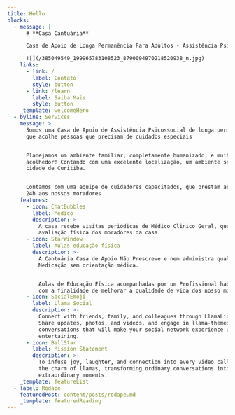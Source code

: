 ```yaml
---
title: Hello
blocks:
  - message: |
      # **Casa Cantuária**

      Casa de Apoio de Longa Permanência Para Adultos - Assistência Psicossocial

      ![](/385049549_199965783108523_8790094970218520938_n.jpg)
    links:
      - link: /
        label: Contato
        style: button
      - link: /learn
        label: Saiba Mais
        style: button
    _template: welcomeHero
  - byline: Services
    message: >
      Somos uma Casa de Apoio de Assistência Psicossocial de longa permanência
      que acolhe pessoas que precisam de cuidados especiais


      Planejamos um ambiente familiar, completamente humanizado, e muito
      acolhedor! Contando com uma excelente localização, um ambiente seguro, na
      cidade de Curitiba.


      Contamos com uma equipe de cuidadores capacitados, que prestam assistência
      24h aos nossos moradores
    features:
      - icon: ChatBubbles
        label: Médico
        description: >-
          A casa recebe visitas periódicas de Médico Clinico Geral, que faz uma
          avaliação física dos moradores da casa. 
      - icon: StarWindow
        label: Aulas educação física
        description: >-
          A Cantuária Casa de Apoio Não Prescreve e nem administra qualquer
          Medicação sem orientação médica.


          Aulas de Educação Física acompanhadas por um Profissional habilitado,
          com a finalidade de melhorar a qualidade de vida dos nosso moradores.
      - icon: SocialEmoji
        label: Llama Social
        description: >-
          Connect with friends, family, and colleagues through LlamaLink Social.
          Share updates, photos, and videos, and engage in llama-themed
          conversations that will make your social network experience unique and
          entertaining.
      - icon: BallStar
        label: Mission Statement
        description: >-
          To infuse joy, laughter, and connection into every video call through
          the charm of llamas, transforming ordinary conversations into
          extraordinary moments.
    _template: featureList
  - label: Rodapé
    featuredPost: content/posts/rodape.md
    _template: featuredReading
---
```



